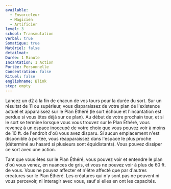 ```yaml
---
available:
  - Ensorceleur
  - Magicien
  - Artificier
level: 3
school: Transmutation
Verbal: true
Somatique: true
Matériel: false
detailmat:
Durée: 1 Minute
Incantation: 1 Action
Portée: Personnelle
Concentration: false
Rituel: false
englishname: Blink
step: empty
---
```

Lancez un d2 à la fin de chacun de vos tours pour la durée du sort. Sur un résultat de 11 ou supérieur, vous disparaissez de votre plan de l'existence actuel et apparaissez sur le Plan Éthéré (le sort échoue et l'incantation est perdue si vous êtes déjà sur ce plan). Au début de votre prochain tour, et si le sort se termine lorsque vous vous trouvez sur le Plan Éthéré, vous revenez à un espace inoccupé de votre choix que vous pouvez voir à moins de  10 ft. de l'endroit d'où vous avez disparu. Si aucun emplacement n'est disponible à portée, vous réapparaissez dans l'espace le plus proche (déterminé au hasard si plusieurs sont équidistants). Vous pouvez dissiper ce sort avec une action.

Tant que vous êtes sur le Plan Éthéré, vous pouvez voir et entendre le plan d'où vous venez, en nuances de gris, et vous ne pouvez voir à plus de 60 ft. de vous. Vous ne pouvez affecter et n'être affecté que par d'autres créatures sur le Plan Éthéré. Les créatures qui n'y sont pas ne peuvent ni vous percevoir, ni interagir avec vous, sauf si elles en ont les capacités.
